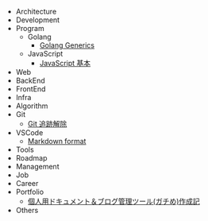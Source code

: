 - Architecture
- Development
- Program
  - Golang
    - [Golang Generics](./docs/Program/Golang/Golang_Generics/doc.md)
  - JavaScript
    - [JavaScript 基本](./docs/Program/JavaScript/JavaScript_基本/doc.md)
- Web
- BackEnd
- FrontEnd
- Infra
- Algorithm
- Git
  - [Git 追跡解除](./docs/Git/Git_追跡解除/Git_追跡解除.md)
- VSCode
  - [Markdown format](./docs/VSCode/Markdown_format/doc.md)
- Tools
- Roadmap
- Management
- Job
- Career
- Portfolio
  - [個人用ドキュメント＆ブログ管理ツール(ガチめ)作成記](./docs/Portfolio/個人用ドキュメント＆ブログ管理ツール(ガチめ)作成記/doc.md)
- Others